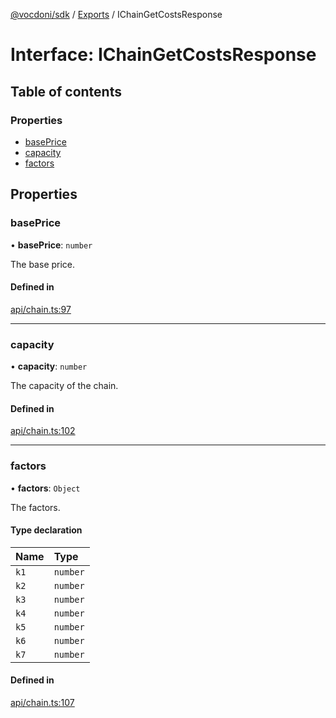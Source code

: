[@vocdoni/sdk](/sdk) / [Exports](../modules.md) / IChainGetCostsResponse

# Interface: IChainGetCostsResponse

## Table of contents

### Properties

- [basePrice](IChainGetCostsResponse.md#baseprice)
- [capacity](IChainGetCostsResponse.md#capacity)
- [factors](IChainGetCostsResponse.md#factors)

## Properties

### basePrice

• **basePrice**: `number`

The base price.

#### Defined in

[api/chain.ts:97](https://github.com/vocdoni/vocdoni-sdk/blob/0a4464c/src/api/chain.ts#L97)

___

### capacity

• **capacity**: `number`

The capacity of the chain.

#### Defined in

[api/chain.ts:102](https://github.com/vocdoni/vocdoni-sdk/blob/0a4464c/src/api/chain.ts#L102)

___

### factors

• **factors**: `Object`

The factors.

#### Type declaration

| Name | Type |
| :------ | :------ |
| `k1` | `number` |
| `k2` | `number` |
| `k3` | `number` |
| `k4` | `number` |
| `k5` | `number` |
| `k6` | `number` |
| `k7` | `number` |

#### Defined in

[api/chain.ts:107](https://github.com/vocdoni/vocdoni-sdk/blob/0a4464c/src/api/chain.ts#L107)
